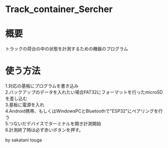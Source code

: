 # Track_container_Sercher

# 概要
トラックの荷台の中の状態を計測するための機器のプログラム

# 使う方法
1.対応の基板にプログラムを書き込み  
2.バックアップのデータを入れたい場合FAT32にフォーマットを行ったmicroSDを差し込む  
3.基板に電源を入れ  
4.Android携帯、もしくはWindowsPCとBluetoothで"ESP32"にペアリングを行う  
5.つないだデバイスでターミナルを開き計測開始  
6.計測終了時は必ず赤いボタンを押す。  

by sakatani touga
